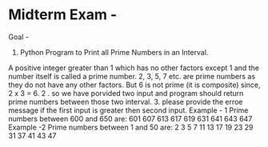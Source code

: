 # Midterm Exam -  
Goal - 
1. Python Program to Print all Prime Numbers in an Interval.

A positive integer greater than 1 which has no other factors except 1 and the number itself is called a prime number.
2, 3, 5, 7 etc. are prime numbers as they do not have any other factors. But 6 is not prime (it is composite) since, 2 x 3 = 6.
2 . so we have porvided two input and program should return prime numbers between those two interval.
3. please provide the erroe message if the first input is greater then second input.
Example - 1 
Prime numbers between 600 and 650 are:
601 607 613 617 619 631 641 643 647
Example -2
Prime numbers between 1 and 50 are:
2 3 5 7 11 13 17 19 23 29 31 37 41 43 47
